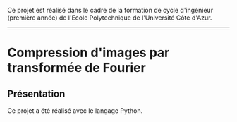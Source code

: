 Ce projet est réalisé dans le cadre de la formation de cycle d'ingénieur (première année) de l'Ecole Polytechnique de l'Université Côte d'Azur.
***
# Compression d'images par transformée de Fourier

## Présentation
Ce projet a été réalisé avec le langage Python.

